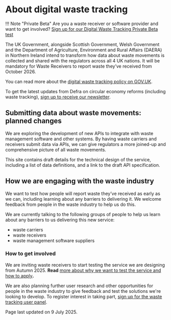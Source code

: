 # About digital waste tracking

!!! Note "Private Beta"
    Are you a waste receiver or software provider and want to get involved? [Sign up for our Digital Waste Tracking Private Beta test](private-beta-comms-sign-up.md)

The UK Government, alongside Scottish Government, Welsh Government and the Department of Agriculture, Environment and Rural Affairs (DAERA) in Northern Ireland intend to transform how data about waste movements is collected and shared with the regulators across all 4 UK nations. It will be mandatory for Waste Receivers to report waste they’ve received from October 2026\.

You can read more about the [digital waste tracking policy on GOV.UK](https://www.gov.uk/government/publications/digital-waste-tracking-service/mandatory-digital-waste-tracking).

To get the latest updates from Defra on circular economy reforms (including waste tracking), [sign up to receive our newsletter](https://confirmsubscription.com/h/t/EBFF97EEADC3DECE).

## Submitting data about waste movements: planned changes

We are exploring the development of new APIs to integrate with waste management software and other systems. By having waste carriers and receivers submit data via APIs, we can give regulators a more joined-up and comprehensive picture of all waste movements.

This site contains draft details for the technical design of the service, including a list of data definitions, and a link to the draft API specification.

## How we are engaging with the waste industry

We want to test how people will report waste they’ve received as early as we can, including learning about any barriers to delivering it. We welcome feedback from people in the waste industry to help us do this.

We are currently talking to the following groups of people to help us learn about any barriers to us delivering this new service:

* waste carriers
* waste receivers
* waste management software suppliers

### How to get involved

We are inviting waste receivers to start testing the service we are designing from Autumn 2025\. **Read** [more about why we want to test the service and how to apply](private-beta-comms-sign-up.md)**.**

We are also planning further user research and other opportunities for people in the waste industry to give feedback and test the solutions we're looking to develop. To register interest in taking part, [sign up for the waste tracking user panel](https://defragroup.eu.qualtrics.com/jfe/form/SV_9QqfQNqEnI7ecDQ).

Page last updated on 9 July 2025\.
